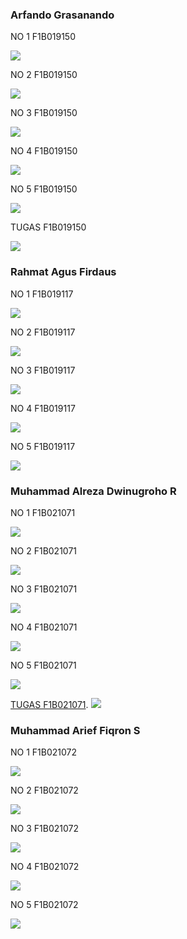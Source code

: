 <h3>Arfando Grasanando</h3>
<p>NO 1 F1B019150</p>
<img src="https://raw.githubusercontent.com/arfando27/P1-Kelompok-1/main/SCREENSHOOT/P1no1_F1B019150.png">
<p></p>
<p>NO 2 F1B019150</p>
<img src="https://raw.githubusercontent.com/arfando27/P1-Kelompok-1/main/SCREENSHOOT/P1no2_F1B019150.png">
<p></p>
<p>NO 3 F1B019150</p>
<img src="https://raw.githubusercontent.com/arfando27/P1-Kelompok-1/main/SCREENSHOOT/P1no3_F1B019150.png">
<p></p>
<p>NO 4 F1B019150</p>
<img src="https://raw.githubusercontent.com/arfando27/P1-Kelompok-1/main/SCREENSHOOT/P1no4_F1B019150.png">
<p></p>
<p>NO 5 F1B019150</p>
<img src="https://raw.githubusercontent.com/arfando27/P1-Kelompok-1/main/SCREENSHOOT/P1no5_F1B019150.png">
<p></p>
<p>TUGAS F1B019150</p>
<img src="https://raw.githubusercontent.com/arfando27/P1-Kelompok-1/main/SCREENSHOOT/P1tugas_F1B019150.png">
<p></p>

<h3>Rahmat Agus Firdaus</h3>
<p>NO 1 F1B019117</p>
<img src="https://raw.githubusercontent.com/arfando27/P1-Kelompok-1/main/SCREENSHOOT/P1no1_F1B019117.png">
<p></p>
<p>NO 2 F1B019117</p>
<img src="https://raw.githubusercontent.com/arfando27/P1-Kelompok-1/main/SCREENSHOOT/P1no2_F1B019117.png">
<p></p>
<p>NO 3 F1B019117</p>
<img src="https://raw.githubusercontent.com/arfando27/P1-Kelompok-1/main/SCREENSHOOT/P1no3_F1B019117.png">
<p></p>
<p>NO 4 F1B019117</p>
<img src="https://raw.githubusercontent.com/arfando27/P1-Kelompok-1/main/SCREENSHOOT/P1no4_F1B019117.png">
<p></p>
<p>NO 5 F1B019117</p>
<img src="https://raw.githubusercontent.com/arfando27/P1-Kelompok-1/main/SCREENSHOOT/P1no5_F1B019117.png">
<p></p>

<h3>Muhammad Alreza Dwinugroho R</h3>
<p>NO 1 F1B021071</p>
<img src="https://raw.githubusercontent.com/arfando27/P1-Kelompok-1/main/SCREENSHOOT/P1nomor1_F1B021071.png">
<p></p>
<p>NO 2 F1B021071</p>
<p></p>
<img src="https://raw.githubusercontent.com/arfando27/P1-Kelompok-1/main/SCREENSHOOT/P1nomor2_F1B021071.png">
<p></p>
<p>NO 3 F1B021071</p>
<p></p>
<img src="https://raw.githubusercontent.com/arfando27/P1-Kelompok-1/main/SCREENSHOOT/P1nomor3_F1B021071.png">
<p></p>
<p>NO 4 F1B021071</p>
<p></p>
<img src="https://raw.githubusercontent.com/arfando27/P1-Kelompok-1/main/SCREENSHOOT/P1nomor4_F1B021071.png">
<p></p>
<p>NO 5 F1B021071</p>
<p></p>
<img src="https://raw.githubusercontent.com/arfando27/P1-Kelompok-1/main/SCREENSHOOT/P1nomor5_F1B021071.png">
<p></p>
<u>TUGAS F1B021071</u>.
<img src="https://raw.githubusercontent.com/arfando27/P1-Kelompok-1/main/SCREENSHOOT/tugasp1_F1B021071.png">
<p></p>



<h3>Muhammad Arief Fiqron S</h3>
<p>NO 1 F1B021072</p>
<p></p>
<img src="https://raw.githubusercontent.com/arfando27/P1-Kelompok-1/main/SCREENSHOOT/p1no1_F1B021072.png">
<p></p>
<p>NO 2 F1B021072</p>
<p></p>
<img src="https://raw.githubusercontent.com/arfando27/P1-Kelompok-1/main/SCREENSHOOT/p1no2_F1B021072.png">
<p></p>
<p>NO 3 F1B021072</p>
<p></p>
<img src="https://raw.githubusercontent.com/arfando27/P1-Kelompok-1/main/SCREENSHOOT/p1no3_F1B021072.png">
<p></p>
<p>NO 4 F1B021072</p>
<p></p>
<img src="https://raw.githubusercontent.com/arfando27/P1-Kelompok-1/main/SCREENSHOOT/p1no4_F1B021072.png">
<p></p>

<p>NO 5 F1B021072</p>
<p></p>
<img src="https://raw.githubusercontent.com/arfando27/P1-Kelompok-1/main/SCREENSHOOT/p1no5_F1B021072.png">
<p></p>


